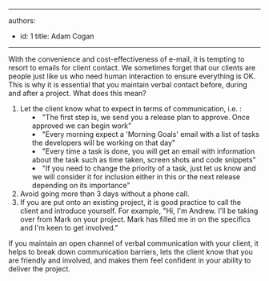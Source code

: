 

---
authors:
  - id: 1
    title: Adam Cogan
---




<span class='intro'> With the convenience and cost-effectiveness of e-mail, it is tempting to resort to emails for client contact. We sometimes forget that our clients are people just like us who need human interaction to ensure everything is OK. This is why it is essential that you maintain verbal contact before, during and after a project. What does this mean?  </span>

<ol>
<li>Let the client know what to expect in terms of communication, i.e. &#58; 
<ul style="list-style&#58;disc none inside;background&#58;none transparent scroll repeat 0% 0%;">
<li style="background&#58;none transparent scroll repeat 0% 0%;">&quot;The first step is, we send you a release plan to approve. Once approved we can begin work&quot; 
<li style="background&#58;none transparent scroll repeat 0% 0%;">&quot;Every morning expect a 'Morning Goals' email with a list of tasks the developers will be working on that day&quot; 
<li style="background&#58;none transparent scroll repeat 0% 0%;">&quot;Every time a task is done, you will get an email with information about the task such as time taken, screen shots and code snippets&quot; 
<li style="background&#58;none transparent scroll repeat 0% 0%;">&quot;If you need to change the priority of a task, just let us know and we will consider it for inclusion either in this or the next release depending on its importance&quot;</li></ul>
<li>Avoid going more than 3 days without a phone call. 
<li>If you are put onto an existing project, it is good practice to call the client and introduce yourself. For example, &quot;Hi, I'm Andrew. I'll be taking over from Mark on your project. Mark has filled me in on the specifics and I'm keen to get involved.&quot;</li></ol>
<p>If you maintain an open channel of verbal communication with your client, it helps to break down communication barriers, lets the client know that you are friendly and involved, and makes them feel confident in your ability to deliver the project.</p>


